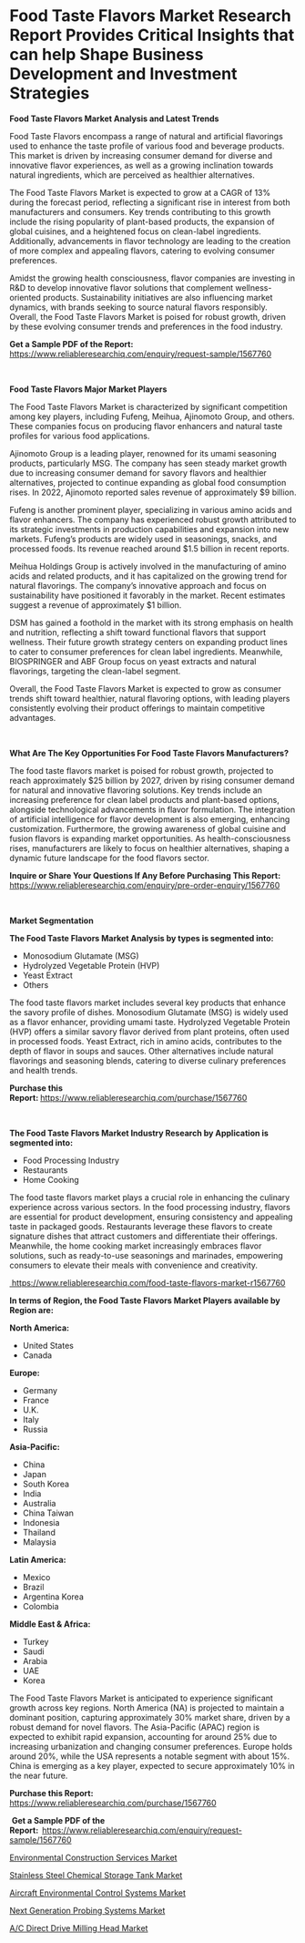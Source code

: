 <p><h1>Food Taste Flavors Market Research Report Provides Critical Insights that can help Shape Business Development and Investment Strategies</h1></p><p><strong>Food Taste Flavors Market Analysis and Latest Trends</strong></p>
<p><p>Food Taste Flavors encompass a range of natural and artificial flavorings used to enhance the taste profile of various food and beverage products. This market is driven by increasing consumer demand for diverse and innovative flavor experiences, as well as a growing inclination towards natural ingredients, which are perceived as healthier alternatives. </p><p>The Food Taste Flavors Market is expected to grow at a CAGR of 13% during the forecast period, reflecting a significant rise in interest from both manufacturers and consumers. Key trends contributing to this growth include the rising popularity of plant-based products, the expansion of global cuisines, and a heightened focus on clean-label ingredients. Additionally, advancements in flavor technology are leading to the creation of more complex and appealing flavors, catering to evolving consumer preferences.</p><p>Amidst the growing health consciousness, flavor companies are investing in R&D to develop innovative flavor solutions that complement wellness-oriented products. Sustainability initiatives are also influencing market dynamics, with brands seeking to source natural flavors responsibly. Overall, the Food Taste Flavors Market is poised for robust growth, driven by these evolving consumer trends and preferences in the food industry.</p></p>
<p><strong>Get a Sample PDF of the Report:&nbsp;</strong> <a href="https://www.reliableresearchiq.com/enquiry/request-sample/1567760?utm_campaign=104&utm_medium=2&utm_source=Github&utm_content=ia&utm_term=07122024&utm_id=food-taste-flavors">https://www.reliableresearchiq.com/enquiry/request-sample/1567760</a></p>
<p>&nbsp;</p>
<p><strong>Food Taste Flavors Major Market Players</strong></p>
<p><p>The Food Taste Flavors Market is characterized by significant competition among key players, including Fufeng, Meihua, Ajinomoto Group, and others. These companies focus on producing flavor enhancers and natural taste profiles for various food applications.</p><p>Ajinomoto Group is a leading player, renowned for its umami seasoning products, particularly MSG. The company has seen steady market growth due to increasing consumer demand for savory flavors and healthier alternatives, projected to continue expanding as global food consumption rises. In 2022, Ajinomoto reported sales revenue of approximately $9 billion.</p><p>Fufeng is another prominent player, specializing in various amino acids and flavor enhancers. The company has experienced robust growth attributed to its strategic investments in production capabilities and expansion into new markets. Fufeng’s products are widely used in seasonings, snacks, and processed foods. Its revenue reached around $1.5 billion in recent reports.</p><p>Meihua Holdings Group is actively involved in the manufacturing of amino acids and related products, and it has capitalized on the growing trend for natural flavorings. The company’s innovative approach and focus on sustainability have positioned it favorably in the market. Recent estimates suggest a revenue of approximately $1 billion.</p><p>DSM has gained a foothold in the market with its strong emphasis on health and nutrition, reflecting a shift toward functional flavors that support wellness. Their future growth strategy centers on expanding product lines to cater to consumer preferences for clean label ingredients. Meanwhile, BIOSPRINGER and ABF Group focus on yeast extracts and natural flavorings, targeting the clean-label segment.</p><p>Overall, the Food Taste Flavors Market is expected to grow as consumer trends shift toward healthier, natural flavoring options, with leading players consistently evolving their product offerings to maintain competitive advantages.</p></p>
<p>&nbsp;</p>
<p><strong>What Are The Key Opportunities For Food Taste Flavors Manufacturers?</strong></p>
<p><p>The food taste flavors market is poised for robust growth, projected to reach approximately $25 billion by 2027, driven by rising consumer demand for natural and innovative flavoring solutions. Key trends include an increasing preference for clean label products and plant-based options, alongside technological advancements in flavor formulation. The integration of artificial intelligence for flavor development is also emerging, enhancing customization. Furthermore, the growing awareness of global cuisine and fusion flavors is expanding market opportunities. As health-consciousness rises, manufacturers are likely to focus on healthier alternatives, shaping a dynamic future landscape for the food flavors sector.</p></p>
<p><strong>Inquire or Share Your Questions If Any Before Purchasing This Report:</strong> <a href="https://www.reliableresearchiq.com/enquiry/pre-order-enquiry/1567760?utm_campaign=104&utm_medium=2&utm_source=Github&utm_content=ia&utm_term=07122024&utm_id=food-taste-flavors">https://www.reliableresearchiq.com/enquiry/pre-order-enquiry/1567760</a></p>
<p>&nbsp;</p>
<p><strong>Market Segmentation</strong></p>
<p><strong>The Food Taste Flavors Market Analysis by types is segmented into:</strong></p>
<p><ul><li>Monosodium Glutamate (MSG)</li><li>Hydrolyzed Vegetable Protein (HVP)</li><li>Yeast Extract</li><li>Others</li></ul></p>
<p><p>The food taste flavors market includes several key products that enhance the savory profile of dishes. Monosodium Glutamate (MSG) is widely used as a flavor enhancer, providing umami taste. Hydrolyzed Vegetable Protein (HVP) offers a similar savory flavor derived from plant proteins, often used in processed foods. Yeast Extract, rich in amino acids, contributes to the depth of flavor in soups and sauces. Other alternatives include natural flavorings and seasoning blends, catering to diverse culinary preferences and health trends.</p></p>
<p><strong>Purchase this Report:&nbsp;</strong><a href="https://www.reliableresearchiq.com/purchase/1567760?utm_campaign=104&utm_medium=2&utm_source=Github&utm_content=ia&utm_term=07122024&utm_id=food-taste-flavors">https://www.reliableresearchiq.com/purchase/1567760</a></p>
<p>&nbsp;</p>
<p><strong>The Food Taste Flavors Market Industry Research by Application is segmented into:</strong></p>
<p><ul><li>Food Processing Industry</li><li>Restaurants</li><li>Home Cooking</li></ul></p>
<p><p>The food taste flavors market plays a crucial role in enhancing the culinary experience across various sectors. In the food processing industry, flavors are essential for product development, ensuring consistency and appealing taste in packaged goods. Restaurants leverage these flavors to create signature dishes that attract customers and differentiate their offerings. Meanwhile, the home cooking market increasingly embraces flavor solutions, such as ready-to-use seasonings and marinades, empowering consumers to elevate their meals with convenience and creativity.</p></p>
<p><a href="https://www.reliableresearchiq.com/food-taste-flavors-market-r1567760?utm_campaign=104&utm_medium=2&utm_source=Github&utm_content=ia&utm_term=07122024&utm_id=food-taste-flavors">&nbsp;https://www.reliableresearchiq.com/food-taste-flavors-market-r1567760</a></p>
<p><strong>In terms of Region, the Food Taste Flavors Market Players available by Region are:</strong></p>
<p>
    <p> <strong> North America: </strong>
        <ul>
            <li>United States</li>
            <li>Canada</li>
        </ul>
        </p> 
    <p> <strong> Europe: </strong>
        <ul>
            <li>Germany</li>
            <li>France</li>
            <li>U.K.</li>
            <li>Italy</li>
            <li>Russia</li>
        </ul>
        </p> 
    <p> <strong> Asia-Pacific: </strong>
        <ul>
            <li>China</li>
            <li>Japan</li>
            <li>South Korea</li>
            <li>India</li>
            <li>Australia</li>
            <li>China Taiwan</li>
            <li>Indonesia</li>
            <li>Thailand</li>
            <li>Malaysia</li>
        </ul>
        </p> 
    <p> <strong> Latin America: </strong>
        <ul>
            <li>Mexico</li>
            <li>Brazil</li>
            <li>Argentina Korea</li>
            <li>Colombia</li>
        </ul>
        </p> 
    <p> <strong> Middle East & Africa: </strong>
        <ul>
            <li>Turkey</li>
            <li>Saudi</li>
            <li>Arabia</li>
            <li>UAE</li>
            <li>Korea</li>
        </ul>
    </p>
    </p>
<p><p>The Food Taste Flavors Market is anticipated to experience significant growth across key regions. North America (NA) is projected to maintain a dominant position, capturing approximately 30% market share, driven by a robust demand for novel flavors. The Asia-Pacific (APAC) region is expected to exhibit rapid expansion, accounting for around 25% due to increasing urbanization and changing consumer preferences. Europe holds around 20%, while the USA represents a notable segment with about 15%. China is emerging as a key player, expected to secure approximately 10% in the near future.</p></p>
<p><strong>Purchase this Report: </strong><a href="https://www.reliableresearchiq.com/purchase/1567760?utm_campaign=104&utm_medium=2&utm_source=Github&utm_content=ia&utm_term=07122024&utm_id=food-taste-flavors">https://www.reliableresearchiq.com/purchase/1567760</a></p>
<p>&nbsp;<strong>Get a Sample PDF of the Report:&nbsp;&nbsp;</strong><a href="https://www.reliableresearchiq.com/enquiry/request-sample/1567760?utm_campaign=104&utm_medium=2&utm_source=Github&utm_content=ia&utm_term=07122024&utm_id=food-taste-flavors">https://www.reliableresearchiq.com/enquiry/request-sample/1567760</a></p>
<p><strong></strong></p>
<p><p><a href="https://www.linkedin.com/pulse/rising-demand-environmental-construction-services-market-rdg4e?utm_campaign=104&utm_medium=2&utm_source=Github&utm_content=ia&utm_term=07122024&utm_id=food-taste-flavors">Environmental Construction Services Market</a></p><p><a href="https://www.linkedin.com/pulse/future-outlook-stainless-steel-chemical-storage-tank-market-otinc?utm_campaign=104&utm_medium=2&utm_source=Github&utm_content=ia&utm_term=07122024&utm_id=food-taste-flavors">Stainless Steel Chemical Storage Tank Market</a></p><p><a href="https://www.linkedin.com/pulse/analysis-forecast-growing-demand-aircraft-environmental-control-jspvc?utm_campaign=104&utm_medium=2&utm_source=Github&utm_content=ia&utm_term=07122024&utm_id=food-taste-flavors">Aircraft Environmental Control Systems Market</a></p><p><a href="https://issuu.com/reportprime-2/docs/next-generation-probing-systems-market-size-2030.p?utm_campaign=104&utm_medium=2&utm_source=Github&utm_content=ia&utm_term=07122024&utm_id=food-taste-flavors">Next Generation Probing Systems Market</a></p><p><a href="https://issuu.com/reportprime-2/docs/ac-direct-drive-milling-head-market-size-2030.pptx?utm_campaign=104&utm_medium=2&utm_source=Github&utm_content=ia&utm_term=07122024&utm_id=food-taste-flavors">A/C Direct Drive Milling Head Market</a></p></p>